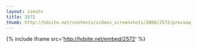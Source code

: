 ```yaml
---
layout: sieutv
title: 2572
thumb: http://hdsite.net/contents/videos_screenshots/2000/2572/preview_360p.mp4.jpg
---
```

{% include iframe src='http://hdsite.net/embed/2572' %}
 
